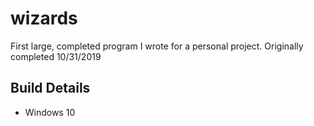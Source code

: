 # wizards
First large, completed program I wrote for a personal project. Originally completed 10/31/2019

## Build Details
- Windows 10
